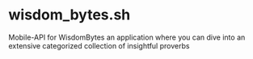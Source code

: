# wisdom_bytes.sh
Mobile-API for WisdomBytes an application where you can dive into an extensive categorized collection of insightful proverbs
